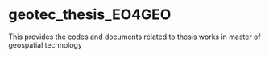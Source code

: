 # geotec_thesis_EO4GEO
This provides the codes and documents related to thesis works in master of geospatial technology
